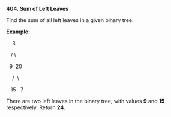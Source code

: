 **404. Sum of Left Leaves**

Find the sum of all left leaves in a given binary tree.

**Example:**

    3

   / \

  9  20

    /  \

   15   7

There are two left leaves in the binary tree, with values **9** and **15** respectively. Return **24**.
